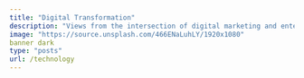 ```yaml
---
title: "Digital Transformation"
description: "Views from the intersection of digital marketing and enterprise technology"
image: "https://source.unsplash.com/466ENaLuhLY/1920x1080"
banner dark
type: "posts"
url: /technology
---
```

